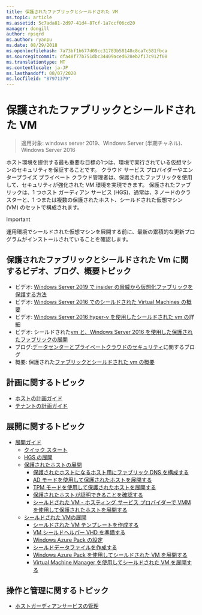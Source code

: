 ```yaml
---
title: 保護されたファブリックとシールドされた VM
ms.topic: article
ms.assetid: 5c7ada81-2d97-41d4-87cf-1a7ccf06cd20
manager: dongill
author: rpsqrd
ms.author: ryanpu
ms.date: 08/29/2018
ms.openlocfilehash: 7a73bf1b677d09cc31783b58148c8ca7c581fbca
ms.sourcegitcommit: dfa48f77b751dbc34409aced628eb2f17c912f08
ms.translationtype: MT
ms.contentlocale: ja-JP
ms.lasthandoff: 08/07/2020
ms.locfileid: "87971379"
---
```

# <a name="guarded-fabric-and-shielded-vms"></a>保護されたファブリックとシールドされた VM

>適用対象: windows server 2019、Windows Server (半期チャネル)、Windows Server 2016

ホスト環境を提供する最も重要な目標の1つは、環境で実行されている仮想マシンのセキュリティを保証することです。 クラウド サービス プロバイダーやエンタープライズ プライベート クラウド管理者は、保護されたファブリックを使用して、セキュリティが強化された VM 環境を実現できます。 保護されたファブリックは、1 つホスト ガーディアン サービス (HGS)、通常は、3 ノードのクラスターと、1 つまたは複数の保護されたホスト、シールドされた仮想マシン (VM) のセットで構成されます。

> [!IMPORTANT]
> 運用環境でシールドされた仮想マシンを展開する前に、最新の累積的な更新プログラムがインストールされていることを確認します。

## <a name="videos-blog-and-overview-topic-about-guarded-fabrics-and-shielded-vms"></a>保護されたファブリックとシールドされた Vm に関するビデオ、ブログ、概要トピック

- ビデオ: [Windows Server 2019 で insider の脅威から仮想化ファブリックを保護する方法](https://myignite.techcommunity.microsoft.com/sessions/64690)
- ビデオ: [Windows Server 2016 でのシールドされた Virtual Machines の概要](https://channel9.msdn.com/Shows/Mechanics/Introduction-to-Shielded-Virtual-Machines-in-Windows-Server-2016)
- ビデオ: [Windows Server 2016 hyper-v を使用したシールドされた vm の](https://channel9.msdn.com/events/Ignite/2016/BRK3124)詳細
- ビデオ: シールドされた[vm と、Windows Server 2016 を使用した保護されたファブリックの展開](https://mva.microsoft.com/training-courses/deploying-shielded-vms-and-a-guarded-fabric-with-windows-server-2016-17131?l=WFLef7vUD_4604300474)
- ブログ:[データセンターとプライベートクラウドのセキュリティ](https://blogs.technet.microsoft.com/datacentersecurity/)に関するブログ
- 概要: 保護された[ファブリックとシールドされた vm の概要](Guarded-Fabric-and-Shielded-VMs.md)

## <a name="planning-topics"></a>計画に関するトピック

- [ホストの計画ガイド](guarded-fabric-planning-for-hosters.md)
- [テナントの計画ガイド](guarded-fabric-shielded-vm-planning-for-tenants.md)

## <a name="deployment-topics"></a>展開に関するトピック

- [展開ガイド](guarded-fabric-deploying-hgs-overview.md)
    - [クイック スタート](guarded-fabric-deployment-overview.md)
    - [HGS の展開](guarded-fabric-setting-up-the-host-guardian-service-hgs.md)
    - [保護されたホストの展開](guarded-fabric-configure-hgs-with-authorized-hyper-v-hosts.md)
        - [保護されたホストになるホスト用にファブリック DNS を構成する](guarded-fabric-configuring-fabric-dns.md)
        - [AD モードを使用して保護されたホストを展開する](guarded-fabric-admin-trusted-attestation-creating-a-security-group.md)
        - [TPM モードを使用して保護されたホストを展開する](guarded-fabric-tpm-trusted-attestation-capturing-hardware.md)
        - [保護されたホストが証明できることを確認する](guarded-fabric-confirm-hosts-can-attest-successfully.md)
        - [シールドされた VM - ホスティング サービス プロバイダーで VMM を使用して保護されたホストを展開する](https://technet.microsoft.com/system-center-docs/vmm/scenario/guarded-hosts)
    - [シールドされた VMの展開](guarded-fabric-configuration-scenarios-for-shielded-vms-overview.md)
        - [シールドされた VM テンプレートを作成する](guarded-fabric-create-a-shielded-vm-template.md)
        - [VM シールドヘルパー VHD を準備する](guarded-fabric-vm-shielding-helper-vhd.md)
        - [Windows Azure Pack の設定](guarded-fabric-hoster-sets-up-windows-azure-pack.md)
        - [シールドデータファイルを作成する](guarded-fabric-tenant-creates-shielding-data.md)
        - [Windows Azure Pack を使用してシールドされた VM を展開する](guarded-fabric-shielded-vm-windows-azure-pack.md)
        - [Virtual Machine Manager を使用してシールドされた VM を展開する](guarded-fabric-tenant-deploys-shielded-vm-using-vmm.md)

## <a name="operations-and-management-topic"></a>操作と管理に関するトピック

- [ホストガーディアンサービスの管理](guarded-fabric-manage-hgs.md)
